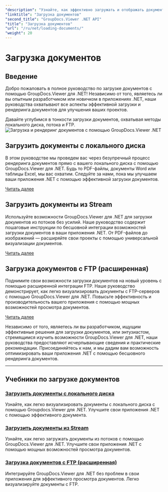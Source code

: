 ```yaml
---
"description": "Узнайте, как эффективно загружать и отображать документы с помощью GroupDocs.Viewer .NET. Изучите руководства по загрузке на локальный диск, поток и FTP для расширенных приложений .NET."
"linktitle": "Загрузка документов"
"second_title": "GroupDocs.Viewer .NET API"
"title": "Загрузка документов"
"url": "/ru/net/loading-documents/"
"weight": 20
---
```


# Загрузка документов

## Введение

Добро пожаловать в полное руководство по загрузке документов с помощью GroupDocs.Viewer для .NET! Независимо от того, являетесь ли вы опытным разработчиком или новичком в приложениях .NET, наши руководства охватывают все аспекты эффективной загрузки и рендеринга документов для улучшения ваших проектов.

Давайте углубимся в тонкости загрузки документов, охватывая методы локального диска, потока и FTP.
![Загрузка и рендеринг документов с помощью GroupDocs.Viewer .NET](/viewer/loading-documents/image.png)
## Загрузить документы с локального диска

В этом руководстве мы проведем вас через безупречный процесс рендеринга документов прямо с вашего локального диска с помощью GroupDocs.Viewer для .NET. Будь то PDF-файлы, документы Word или таблицы Excel, мы вас охватим. Следуйте за нами, пока мы улучшаем ваши приложения .NET с помощью эффективной загрузки документов.

[Читать далее](./loading-document-local-disk/)

## Загрузить документы из Stream

Используйте возможности GroupDocs.Viewer для .NET для загрузки документов из потоков без усилий. Наше руководство содержит пошаговые инструкции по бесшовной интеграции возможностей загрузки документов в ваши приложения .NET. От PDF-файлов до изображений — расширяйте свои проекты с помощью универсальной визуализации документов.

[Читать далее](./loading-document-stream/)

## Загрузка документов с FTP (расширенная)

Поднимите свои возможности загрузки документов на новый уровень с помощью расширенной интеграции FTP. Наше руководство демонстрирует, как легко визуализировать документы с FTP-серверов с помощью GroupDocs.Viewer для .NET. Повысьте эффективность и производительность вашего приложения с помощью мощных возможностей просмотра документов.

[Читать далее](./loading-document-ftp/)

Независимо от того, являетесь ли вы разработчиком, ищущим эффективные решения для загрузки документов, или энтузиастом, стремящимся изучить возможности GroupDocs.Viewer для .NET, наши руководства предоставляют исчерпывающие сведения и практические рекомендации. Присоединяйтесь к нам, и мы дадим вам возможность оптимизировать ваши приложения .NET с помощью бесшовного рендеринга документов.

---
## Учебники по загрузке документов
### [Загрузить документы с локального диска](./loading-document-local-disk/)
Узнайте, как легко визуализировать документы с локального диска с помощью Groupdocs.Viewer для .NET. Улучшите свои приложения .NET с помощью эффективного документа.
### [Загрузить документы из Stream](./loading-document-stream/)
Узнайте, как легко загружать документы из потоков с помощью GroupDocs.Viewer для .NET. Улучшите свои приложения .NET с помощью мощных возможностей просмотра документов.
### [Загрузка документов с FTP (расширенная)](./loading-document-ftp/)
Интегрируйте GroupDocs.Viewer для .NET без проблем в свои приложения для эффективного просмотра документов. Легко визуализируйте документы с FTP.